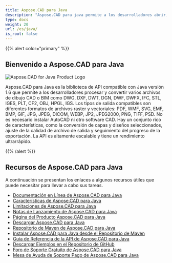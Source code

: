 ```yaml
---
title: Aspose.CAD para Java
description: "Aspose.CAD para java permite a los desarrolladores abrir, leer y procesar formatos de archivo AutoCAD DWG, DXF, DWT y otros formatos de archivos CAD y BIM, tales como: DGN, DWF, DWFX, IFC, STL, IGES, PLT, CF2, OBJ, HPGL, IGS."
type: docs
weight: 20
url: /es/java/
is_root: false
---
```


{{% alert color="primary" %}}

## **Bienvenido a Aspose.CAD para Java**

![Aspose.CAD for Java Product Logo](/_assets/home_2.png)

Aspose.CAD para Java es la biblioteca de API compatible con Java versión 1.6 que permite a los desarrolladores procesar y convertir varios archivos de dibujo CAD o BIM como DWG, DXF, DWT, DGN, DWF, DWFX, IFC, STL, IGES, PLT, CF2, OBJ, HPGL, IGS. Los tipos de salida compatibles son diferentes formatos de archivos raster y vectoriales: PDF, WMF, SVG, EMF, BMP, GIF, JPG, JPEG, DICOM, WEBP, JP2, JPEG2000, PNG, TIFF, PSD. No es necesario instalar AutoCAD ni otro software CAD.
Hay un conjunto rico de características, como la conversión de capas y diseños seleccionados, ajuste de la calidad de archivo de salida y seguimiento del progreso de la exportación. La API es altamente escalable y tiene un rendimiento ultrarrápido.

{{% /alert %}}

## **Recursos de Aspose.CAD para Java**

A continuación se presentan los enlaces a algunos recursos útiles que puede necesitar para llevar a cabo sus tareas.

- [Documentación en Línea de Aspose.CAD para Java](/es/cad/java/)
- [Características de Aspose.CAD para Java](/es/cad/java/product-overview/#advanced-api-features)
- [Limitaciones de Aspose.CAD para Java](/es/cad/java/product-overview/#not-yet-supported)
- [Notas de Lanzamiento de Aspose.CAD para Java](https://releases.aspose.com/cad/java/release-notes/)
- [Página del Producto Aspose.CAD para Java](https://products.aspose.com/cad/java/)
- [Descargar Aspose.CAD para Java](https://releases.aspose.com/cad/java/)
- [Repositorio de Maven de Aspose.CAD para Java](https://releases.aspose.com/java/repo/com/aspose/aspose-cad/)
- [Instalar Aspose.CAD para Java desde el Repositorio de Maven](/es/cad/java/installation/)
- [Guía de Referencia de la API de Aspose.CAD para Java](https://reference.aspose.com/cad/java)
- [Descargar Ejemplos en el Repositorio de GitHub](https://github.com/aspose-cad/Aspose.CAD-for-Java)
- [Foro de Soporte Gratuito de Aspose.CAD para Java](https://forum.aspose.com/c/cad/19)
- [Mesa de Ayuda de Soporte Pago de Aspose.CAD para Java](https://helpdesk.aspose.com/)
